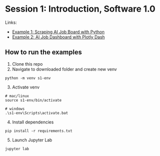 # Session 1: Introduction, Software 1.0

Links:
- [Example 1: Scraping AI Job Board with Python](https://github.com/ShawhinT/AI-Builders-Bootcamp-3/blob/main/session-1/example_1-scrape_job_board.ipynb)
- [Example 2: AI Job Dashboard with Plotly Dash](https://github.com/ShawhinT/AI-Builders-Bootcamp-3/blob/main/session-1/example_2-ai_job_dashboard.ipynb)

## How to run the examples

1. Clone this repo
2. Navigate to downloaded folder and create new venv
```
python -m venv s1-env
```
3. Activate venv
```
# mac/linux
source s1-env/bin/activate

# windows
.\s1-env\Scripts\activate.bat
```
4. Install dependencies
```
pip install -r requirements.txt
```
5. Launch Jupyter Lab
```
jupyter lab
```
